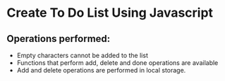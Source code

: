 # Create To Do List Using Javascript

## Operations performed:
- Empty characters cannot be added to the list
- Functions that perform add, delete and done operations are available
- Add and delete operations are performed in local storage.